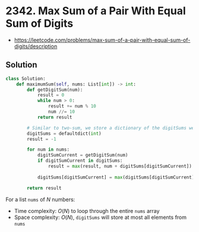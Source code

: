 # 2342. Max Sum of a Pair With Equal Sum of Digits

- https://leetcode.com/problems/max-sum-of-a-pair-with-equal-sum-of-digits/description

## Solution

```py
class Solution:
    def maximumSum(self, nums: List[int]) -> int:
        def getDigitSum(num):
            result = 0
            while num > 0:
                result += num % 10
                num //= 10
            return result

        # Similar to two-sum, we store a dictionary of the digitSums we saw. { [digitSum]: max_number that has digitSum }
        digitSums = defaultdict(int) 
        result = -1

        for num in nums:
            digitSumCurrent = getDigitSum(num)
            if digitSumCurrent in digitSums:
                result = max(result, num + digitSums[digitSumCurrent])
            
            digitSums[digitSumCurrent] = max(digitSums[digitSumCurrent], num) # Update the largest number that has digitSum

        return result
```

For a list `nums` of $N$ numbers:
- Time complexity: $O(N)$ to loop through the entire `nums` array
- Space complexity: $O(N)$, `digitSums` will store at most all elements from `nums`